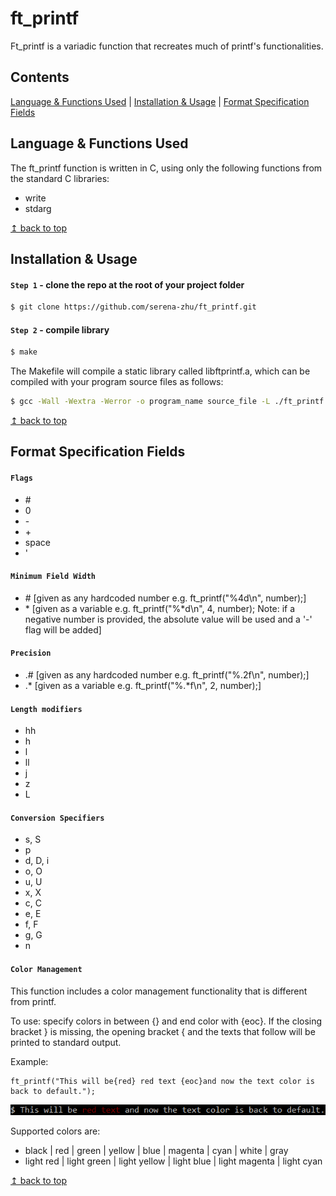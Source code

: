 # <a name="top">ft_printf</a>

Ft_printf is a variadic function that recreates much of printf's functionalities.

## Contents

[Language & Functions Used](#language_functions) | [Installation & Usage](#installation_usage) | [Format Specification Fields](#fields) 

## <a name="language_functions">Language & Functions Used</a>

The ft_printf function is written in C, using only the following functions from the standard C libraries: 

* write
* stdarg

<a href="#top">↥ back to top</a>

## <a name="installation_usage">Installation & Usage</a>

#### `Step 1` - clone the repo at the root of your project folder

```bash
$ git clone https://github.com/serena-zhu/ft_printf.git
```

#### `Step 2` - compile library

```bash
$ make
```

The Makefile will compile a static library called libftprintf.a, which can be compiled with your program source files as follows:

```bash
$ gcc -Wall -Wextra -Werror -o program_name source_file -L ./ft_printf -lftprintf
```
<a href="#top">↥ back to top</a>

## <a name="fields">Format Specification Fields</a>

#### `Flags`

* \#
* 0
* \-
* \+
* space
* '

#### `Minimum Field Width`

* \# [given as any hardcoded number e.g. ft_printf("%4d\n", number);]
* \* [given as a variable e.g. ft_printf("%*d\n", 4, number); Note: if a negative number is provided, the absolute value will be used and a '-' flag will be added]

#### `Precision`

* .# [given as any hardcoded number e.g. ft_printf("%.2f\n", number);]
* .* [given as a variable e.g. ft_printf("%.*f\n", 2, number);]

#### `Length modifiers`

* hh
* h
* l
* ll
* j
* z
* L

#### `Conversion Specifiers`

* s, S
* p
* d, D, i
* o, O
* u, U
* x, X
* c, C
* e, E
* f, F
* g, G
* n

#### `Color Management`

This function includes a color management functionality that is different from printf.

To use: specify colors in between {} and end color with {eoc}. If the closing bracket } is missing, the opening bracket { and the texts that follow will be printed to standard output. 

Example:
```
ft_printf("This will be{red} red text {eoc}and now the text color is back to default.");
```
![color_output](/color_management_output.PNG)

Supported colors are:

* black | red | green | yellow | blue | magenta | cyan | white | gray
* light red | light green | light yellow | light blue | light magenta | light cyan

<a href="#top">↥ back to top</a>

